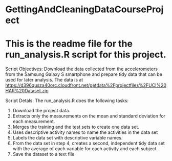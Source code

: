 # GettingAndCleaningDataCourseProject
# This is the readme file for the run_analysis.R script for this project.

Script Objectives:
Download the data collected from the accelerometers from the Samsung Galaxy S smartphone and prepare tidy data that can be used for later analysis.
The data is at https://d396qusza40orc.cloudfront.net/getdata%2Fprojectfiles%2FUCI%20HAR%20Dataset.zip

Script Detals:
The run_analysis.R does the following tasks:
1. Download the project data.
2. Extracts only the measurements on the mean and standard deviation for each measurement.
3. Merges the training and the test sets to create one data set.
4. Uses descriptive activity names to name the activities in the data set
5. Labels the data set with descriptive variable names.
6. From the data set in step 4, creates a second, independent tidy data set with the average of each variable for each activity and each subject.
7. Save the dataset to a text file
